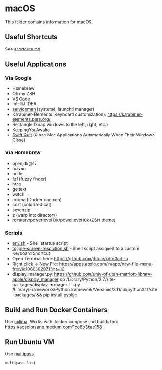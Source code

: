 # macOS

This folder contains information for macOS.

## Useful Shortcuts

See [shortcuts.md](shortcuts.md).

## Useful Applications

### Via Google

* Homebrew
* Oh my ZSH
* VS Code
* IntelliJ IDEA
* [serviceman](https://webinstall.dev/serviceman/) (systemd, launchd manager)
* Karabiner-Elements (Keyboard customization): <https://karabiner-elements.pqrs.org/>
* Rectangle (Snap windows to the left, right, etc.)
* KeepingYouAwake
* [Swift Quit](https://swiftquit.com/) (Close Mac Applications Automatically When Their Windows Close)

### Via Homebrew

* openjdk@17
* maven
* node
* fzf (fuzzy finder)
* htop
* gettext
* watch
* colima (Docker daemon)
* ccat (colorized cat)
* sevenzip
* z (warp into directory)
* romkatv/powerlevel10k/powerlevel10k (ZSH theme)

### Scripts

* [env.sh](env.sh) - Shell startup script
* [toggle-screen-resolution.sh](toggle-screen-resolution.sh) - Shell script assigned to a custom Keyboard Shortcut
* Open Terminal here: <https://github.com/jbtule/cdto#cd-to>
* Right click -> New File: <https://apps.apple.com/in/app/new-file-menu-free/id1066302071?mt=12>
* display_manager.py: <https://github.com/univ-of-utah-marriott-library-apple/display_manager>
  cp /Library/Python/2.7/site-packages/display_manager_lib.py /Library/Frameworks/Python.framework/Versions/3.11/lib/python3.11/site-packages/ && pip install pyobjc

## Build and Run Docker Containers

Use [colima](https://github.com/abiosoft/colima).
Works with docker compose and buildx too: <https://aosolorzano.medium.com/1ce8b3bae158>

## Run Ubuntu VM

Use [multipass](https://multipass.run/install).

```bash
multipass list
```
